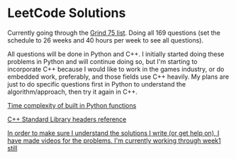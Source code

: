 # LeetCode Solutions

Currently going through the [Grind 75 list](https://www.techinterviewhandbook.org/grind75?weeks=26&hours=40). Doing all 169 questions (set the schedule to 26 weeks and 40 hours per week to see all questions).

All questions will be done in Python and C++. I initially started doing these problems in Python and will continue doing so, but I'm starting to incorporate C++ because I would like to work in the games industry, or do embedded work, preferably, and those fields use C++ heavily. My plans are just to do specific questions first in Python to understand the algorithm/approach, then try it again in C++.

[Time complexity of built in Python functions](https://wiki.python.org/moin/TimeComplexity)

[C++ Standard Library headers reference](https://en.cppreference.com/w/cpp/header)

[In order to make sure I understand the solutions I write (or get help on), I have made videos for the problems. I'm currently working through week1 still](https://www.youtube.com/@gcmaidana/playlists)
